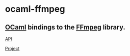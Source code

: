 # ocaml-ffmpeg


## [OCaml](http://ocaml.org) bindings to the [FFmpeg](https://www.ffmpeg.org) library.


[API](docs/api/index.html)

[Project](https://github.com/savonet/ocaml-ffmpeg)


